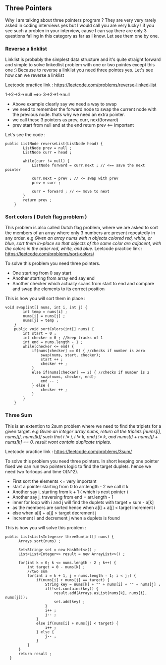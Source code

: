 ## Three Pointers

Why I am talking about three pointers program ? They are very very rarely asked in coding interviews yes
but I would call you are very lucky ! if you see such a problen in your interview, cause I can say there are only 3 questions falling in this category as far as I know.
Let see them one by one.

### Reverse a linklist
Linklist is probably the simplest data structure and it's quite straight forward and simple to solve linkedlist problem with one or two pointes except this one :) 
Because to reverse a linklist you need three pointes yes. Let's see how can we reverse a linklist

Leetcode practice link : https://leetcode.com/problems/reverse-linked-list

1->2->3->null ==>> 3->2->1->null 

* Above example clearly say we need a way to swap
* we need to remember the forward node to swap the current node with the previous node. thats why we need an extra pointer.
* we call these 3 pointers as prev, curr, next(forward)
* prev start from null and at the end return prev <== important

Let's see the code :
```
public ListNode reverseList(ListNode head) {
        ListNode prev = null ;
        ListNode curr = head ;

        while(curr != null) {
            ListNode forward = curr.next ; // <== save the next pointer

            curr.next = prev ; // <= swap with prev
            prev = curr ;

            curr = forward ; // <= move to next
        }
        return prev ;
    }
```

### Sort colors ( Dutch flag problem )
This problem is also called Dutch flag problem, where we are asked to sort the members of an array where only 3 numbers are present repeatedly in any order.
e.g _Given an array nums with n objects colored red, white, or blue, sort them in-place so that objects of the same color are adjacent, with the colors in the order red, white, and blue._
Leetcode practice link : https://leetcode.com/problems/sort-colors/

To solve this problem you need three pointers.
* One starting from 0 say start
* Another starting from array end say end
* Another checker which actually scans from start to end and compare and swap the elements to its correct position

This is how you will sort them in place :
```
void swap(int[] nums, int i, int j) {
        int temp = nums[i] ;
        nums[i] = nums[j] ;
        nums[j] = temp ;
    }
    public void sortColors(int[] nums) {
        int start = 0 ;
        int checker = 0 ; //keep tracks of 1
        int end = nums.length - 1 ;
        while(checker <= end) {
            if(nums[checker] == 0) { //checks if number is zero
                swap(nums, start, checker);
                start ++ ;
                checker ++ ;
            }
            else if(nums[checker] == 2) { //checks if number is 2
                swap(nums, checker, end);
                end -- ;
            } else {
                checker ++ ;
            }
        }
    }
```

### Three Sum
This is an extention to 2sum problem where we need to find the triplets for a given target.
e.g _Given an integer array nums, return all the triplets [nums[i], nums[j], nums[k]] such that i != j, i != k, and j != k, and nums[i] + nums[j] + nums[k] == 0.
result wont contain duplicate triplets._

Leetcode practice link : https://leetcode.com/problems/3sum/

To solve this problem you need three pointers.
In short keeping one pointer fixed we can run two pointers logic to find the target duplets. hence we need two forloops and time O(N^2).

* First sort the elements <= very important
* start a pointer starting from 0 to arr.length - 2 we call it k
* Another say i, starting from k + 1 ( which is next pointer )
* Another say j, traversing from end = arr.length - 1
* inner for loop with i and j will find the duplets with target = sum - a[k]
* as the members are sorted hence when a[i] + a[j] < target increment i
* else when a[i] + a[j] > target decrement j
* increment i and decrement j when a duplets is found

This is how you will solve this problem :
```
public List<List<Integer>> threeSum(int[] nums) {
      Arrays.sort(nums) ;

      Set<String> set = new HashSet<>() ;
      List<List<Integer>> result = new ArrayList<>() ;

      for(int k = 0; k <= nums.length - 2 ; k++) {
          int target = 0 - nums[k] ;
          //two sum
          for(int i = k + 1, j = nums.length - 1; i < j;) {
              if(nums[i] + nums[j] == target) {
                  String key = nums[k] + "" + nums[i] + "" + nums[j] ;
                  if(!set.contains(key)) {
                      result.add(Arrays.asList(nums[k], nums[i], nums[j]));
                      set.add(key) ;
                  }
                  i++ ;
                  j-- ;
              }
              else if(nums[i] + nums[j] < target) {
                  i++ ;
              } else {
                  j-- ;
              }
          }
      }
      return result ;
  }
```
